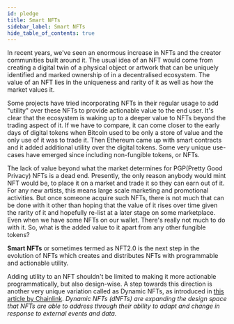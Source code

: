 ```yaml
---
id: pledge
title: Smart NFTs
sidebar_label: Smart NFTs
hide_table_of_contents: true
---
```


In recent years, we've seen an enormous increase in NFTs and the creator communities built around it. The usual idea of an NFT would come from creating a digital twin of a physical object or artwork that can be uniquely identified and marked ownership of in a decentralised ecosystem. The value of an NFT lies in the uniqueness and rarity of it as well as how the market values it.

Some projects have tried incorporating NFTs in their regular usage to add "utility" over these NFTs to provide actionable value to the end user. It's clear that the ecosystem is waking up to a deeper value to NFTs beyond the trading aspect of it. If we have to compare, it can come closer to the early days of digital tokens when Bitcoin used to be only a store of value and the only use of it was to trade it. Then Ethereum came up with smart contracts and it added additional utility over the digital tokens. Some very unique use-cases have emerged since including non-fungible tokens, or NFTs.

The lack of value beyond what the market determines for PGP(Pretty Good Privacy) NFTs is a dead end. Presently, the only reason anybody would mint NFT would be, to place it on a market and trade it so they can earn out of it. For any new artists, this means large scale marketing and promotional activities. But once someone acquire such NFTs, there is not much that can be done with it other than hoping that the value of it rises over time given the rarity of it and hopefully re-list at a later stage on some marketplace. Even when we have some NFTs on our wallet. There's really not much to do with it. So, what is the added value to it apart from any other fungible tokens?

**Smart NFTs** or sometimes termed as NFT2.0 is the next step in the evolution of NFTs which creates and distributes NFTs with programmable and actionable utility.

Adding utility to an NFT shouldn't be limited to making it more actionable programmatically, but also design-wise.
A step towards this direction is another very unique variation called as Dynamic NFTs, as introduced in [this article by Chainlink](https://blog.chain.link/what-is-a-dynamic-nft/). _Dynamic NFTs (dNFTs) are expanding the design space that NFTs are able to address through their ability to adapt and change in response to external events and data._
